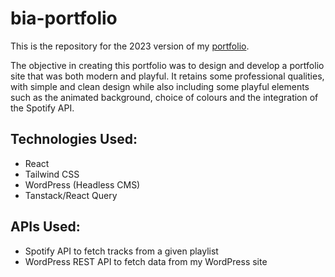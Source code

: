 # bia-portfolio
This is the repository for the 2023 version of my [portfolio](https://biaoliveira.com).

The objective in creating this portfolio was to design and develop a portfolio site that was both modern and playful. It retains some professional qualities, with simple and clean design while also including some playful elements such as the animated background, choice of colours and the integration of the Spotify API.

## Technologies Used:
- React
- Tailwind CSS
- WordPress (Headless CMS)
- Tanstack/React Query

## APIs Used: 
- Spotify API to fetch tracks from a given playlist
- WordPress REST API to fetch data from my WordPress site
